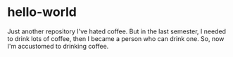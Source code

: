 # hello-world
Just another repository
I've hated coffee. But in the last semester, I needed to drink lots of coffee, then I became a person who can drink one. So, now I'm accustomed to drinking coffee. 
